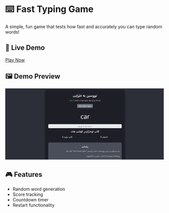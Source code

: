 # ⌨️ Fast Typing Game

A simple, fun game that tests how fast and accurately you can type random words!

## 🔗 Live Demo
[Play Now](https://marya69.github.io/fast-typing-project/)

## 🖼️ Demo Preview
![Game Preview](assets/img/demo-screenshot.png)

## 🎮 Features
- Random word generation
- Score tracking
- Countdown timer
- Restart functionality



